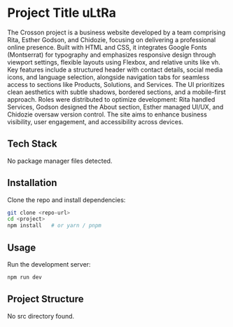 
<!-- LAZYDOCS START -->
# Project Title uLtRa

The Crosson project is a business website developed by a team comprising Rita, Esther Godson, and Chidozie, focusing on delivering a professional online presence. Built with HTML and CSS, it integrates Google Fonts (Montserrat) for typography and emphasizes responsive design through viewport settings, flexible layouts using Flexbox, and relative units like vh. Key features include a structured header with contact details, social media icons, and language selection, alongside navigation tabs for seamless access to sections like Products, Solutions, and Services. The UI prioritizes clean aesthetics with subtle shadows, bordered sections, and a mobile-first approach. Roles were distributed to optimize development: Rita handled Services, Godson designed the About section, Esther managed UI/UX, and Chidozie oversaw version control. The site aims to enhance business visibility, user engagement, and accessibility across devices.

## Tech Stack
No package manager files detected.



## Installation
Clone the repo and install dependencies:

```bash
git clone <repo-url>
cd <project>
npm install   # or yarn / pnpm
```

## Usage
Run the development server:

```bash
npm run dev
```


## Project Structure
No src directory found.

<!-- LAZYDOCS END -->

